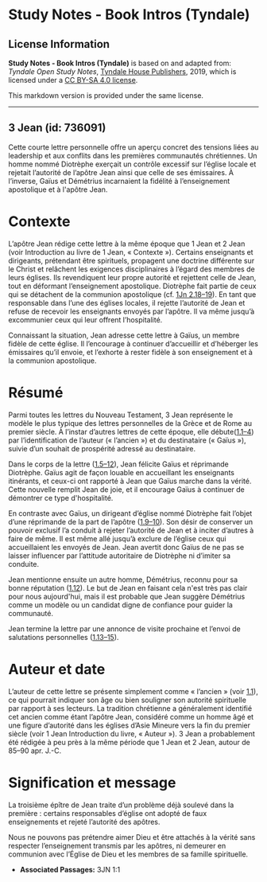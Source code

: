 # Study Notes - Book Intros (Tyndale)

## License Information

**Study Notes - Book Intros (Tyndale)** is based on and adapted from: _Tyndale Open Study Notes_, [Tyndale House Publishers](https://tyndaleopenresources.com/), 2019, which is licensed under a [CC BY-SA 4.0 license](https://creativecommons.org/licenses/by-sa/4.0/legalcode.en).

This markdown version is provided under the same license.



--------------------------------

## 3 Jean (id: 736091)

Cette courte lettre personnelle offre un aperçu concret des tensions liées au leadership et aux conflits dans les premières communautés chrétiennes. Un homme nommé Diotrèphe exerçait un contrôle excessif sur l’église locale et rejetait l’autorité de l’apôtre Jean ainsi que celle de ses émissaires. À l’inverse, Gaïus et Démétrius incarnaient la fidélité à l’enseignement apostolique et à l'apôtre Jean.

Contexte
========

L’apôtre Jean rédige cette lettre à la même époque que 1 Jean et 2 Jean (voir Introduction au livre de 1 Jean, « Contexte »). Certains enseignants et dirigeants, prétendant être spirituels, propagent une doctrine différente sur le Christ et relâchent les exigences disciplinaires à l’égard des membres de leurs églises. Ils revendiquent leur propre autorité et rejettent celle de Jean, tout en déformant l’enseignement apostolique. Diotrèphe fait partie de ceux qui se détachent de la communion apostolique (cf. [1Jn 2\.18–19](https://ref.ly/1John2:18-1John2:19)). En tant que responsable dans l’une des églises locales, il rejette l’autorité de Jean et refuse de recevoir les enseignants envoyés par l’apôtre. Il va même jusqu’à excommunier ceux qui leur offrent l’hospitalité.

Connaissant la situation, Jean adresse cette lettre à Gaïus, un membre fidèle de cette église. Il l’encourage à continuer d’accueillir et d’héberger les émissaires qu’il envoie, et l’exhorte à rester fidèle à son enseignement et à la communion apostolique.

Résumé
======

Parmi toutes les lettres du Nouveau Testament, 3 Jean représente le modèle le plus typique des lettres personnelles de la Grèce et de Rome au premier siècle. À l’instar d’autres lettres de cette époque, elle débute([1\.1–4](https://ref.ly/3John1:1-3John1:4)) par l’identification de l’auteur (« l’ancien ») et du destinataire (« Gaïus »), suivie d’un souhait de prospérité adressé au destinataire.

Dans le corps de la lettre ([1\.5–12](https://ref.ly/3John1:5-3John1:12)), Jean félicite Gaïus et réprimande Diotrèphe. Gaïus agit de façon louable en accueillant les enseignants itinérants, et ceux\-ci ont rapporté à Jean que Gaïus marche dans la vérité. Cette nouvelle remplit Jean de joie, et il encourage Gaïus à continuer de démontrer ce type d'hospitalité.

En contraste avec Gaïus, un dirigeant d’église nommé Diotrèphe fait l’objet d’une réprimande de la part de l’apôtre ([1\.9–10](https://ref.ly/3John1:9-3John1:10)). Son désir de conserver un pouvoir exclusif l’a conduit à rejeter l’autorité de Jean et à inciter d’autres à faire de même. Il est même allé jusqu’à exclure de l’église ceux qui accueillaient les envoyés de Jean. Jean avertit donc Gaïus de ne pas se laisser influencer par l’attitude autoritaire de Diotrèphe ni d’imiter sa conduite.

Jean mentionne ensuite un autre homme, Démétrius, reconnu pour sa bonne réputation ([1\.12](https://ref.ly/3John1:12)). Le but de Jean en faisant cela n'est très pas clair pour nous aujourd'hui, mais il est probable que Jean suggère Démétrius comme un modèle ou un candidat digne de confiance pour guider la communauté.

Jean termine la lettre par une annonce de visite prochaine et l’envoi de salutations personnelles ([1\.13–15](https://ref.ly/3John1:13-3John1:15)).

Auteur et date
==============

L’auteur de cette lettre se présente simplement comme « l’ancien » (voir [1\.1](https://ref.ly/3John1:1)), ce qui pourrait indiquer son âge ou bien souligner son autorité spirituelle par rapport à ses lecteurs. La tradition chrétienne a généralement identifié cet ancien comme étant l’apôtre Jean, considéré comme un homme âgé et une figure d’autorité dans les églises d’Asie Mineure vers la fin du premier siècle (voir 1 Jean Introduction du livre, « Auteur »). 3 Jean a probablement été rédigée à peu près à la même période que 1 Jean et 2 Jean, autour de 85–90 apr. J.\-C.

Signification et message
========================

La troisième épître de Jean traite d’un problème déjà soulevé dans la première : certains responsables d’église ont adopté de faux enseignements et rejeté l’autorité des apôtres.

Nous ne pouvons pas prétendre aimer Dieu et être attachés à la vérité sans respecter l’enseignement transmis par les apôtres, ni demeurer en communion avec l’Église de Dieu et les membres de sa famille spirituelle.

* **Associated Passages:** 3JN 1:1

